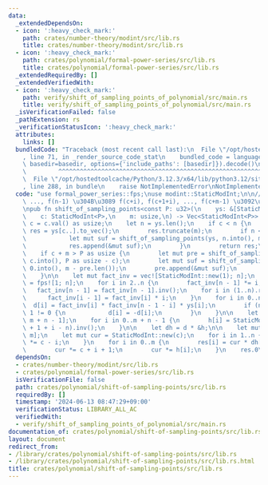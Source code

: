 ```yaml
---
data:
  _extendedDependsOn:
  - icon: ':heavy_check_mark:'
    path: crates/number-theory/modint/src/lib.rs
    title: crates/number-theory/modint/src/lib.rs
  - icon: ':heavy_check_mark:'
    path: crates/polynomial/formal-power-series/src/lib.rs
    title: crates/polynomial/formal-power-series/src/lib.rs
  _extendedRequiredBy: []
  _extendedVerifiedWith:
  - icon: ':heavy_check_mark:'
    path: verify/shift_of_sampling_points_of_polynomial/src/main.rs
    title: verify/shift_of_sampling_points_of_polynomial/src/main.rs
  _isVerificationFailed: false
  _pathExtension: rs
  _verificationStatusIcon: ':heavy_check_mark:'
  attributes:
    links: []
  bundledCode: "Traceback (most recent call last):\n  File \"/opt/hostedtoolcache/Python/3.12.3/x64/lib/python3.12/site-packages/onlinejudge_verify/documentation/build.py\"\
    , line 71, in _render_source_code_stat\n    bundled_code = language.bundle(stat.path,\
    \ basedir=basedir, options={'include_paths': [basedir]}).decode()\n          \
    \         ^^^^^^^^^^^^^^^^^^^^^^^^^^^^^^^^^^^^^^^^^^^^^^^^^^^^^^^^^^^^^^^^^^^^^^^^^^^^^^^^^\n\
    \  File \"/opt/hostedtoolcache/Python/3.12.3/x64/lib/python3.12/site-packages/onlinejudge_verify/languages/rust.py\"\
    , line 288, in bundle\n    raise NotImplementedError\nNotImplementedError\n"
  code: "use formal_power_series::fps;\nuse modint::StaticModInt;\n\n/// f(0), f(1),\
    \ ..., f(n-1) \u304B\u3089 f(c+i), f(c+1+i), ..., f(c+m-1) \u3092\u6C42\u3081\u308B\
    \npub fn shift_of_sampling_points<const P: u32>(\n    ys: &[StaticModInt<P>],\n\
    \    c: StaticModInt<P>,\n    m: usize,\n) -> Vec<StaticModInt<P>> {\n    let\
    \ c = c.val() as usize;\n    let n = ys.len();\n    if c < n {\n        let mut\
    \ res = ys[c..].to_vec();\n        res.truncate(m);\n        if n < c + m {\n\
    \            let mut suf = shift_of_sampling_points(ys, n.into(), m - res.len());\n\
    \            res.append(&mut suf);\n        }\n        return res;\n    }\n\n\
    \    if c + m > P as usize {\n        let mut pre = shift_of_sampling_points(ys,\
    \ c.into(), P as usize - c);\n        let mut suf = shift_of_sampling_points(ys,\
    \ 0.into(), m - pre.len());\n        pre.append(&mut suf);\n        return pre;\n\
    \    }\n\n    let mut fact_inv = vec![StaticModInt::new(1); n];\n    let mut d\
    \ = fps![1; n];\n    for i in 2..n {\n        fact_inv[n - 1] *= i;\n    }\n \
    \   fact_inv[n - 1] = fact_inv[n - 1].inv();\n    for i in (1..n).rev() {\n  \
    \      fact_inv[i - 1] = fact_inv[i] * i;\n    }\n    for i in 0..n {\n      \
    \  d[i] = fact_inv[i] * fact_inv[n - 1 - i] * ys[i];\n        if (n - 1 - i) &\
    \ 1 != 0 {\n            d[i] = -d[i];\n        }\n    }\n\n    let mut h = fps![0;\
    \ m + n - 1];\n    for i in 0..m + n - 1 {\n        h[i] = StaticModInt::new(c\
    \ + 1 + i - n).inv();\n    }\n\n    let dh = d * &h;\n\n    let mut res = fps![0;\
    \ m];\n    let mut cur = StaticModInt::new(c);\n    for i in 1..n {\n        cur\
    \ *= c - i;\n    }\n    for i in 0..m {\n        res[i] = cur * dh[n - 1 + i];\n\
    \        cur *= c + i + 1;\n        cur *= h[i];\n    }\n    res.0\n}\n"
  dependsOn:
  - crates/number-theory/modint/src/lib.rs
  - crates/polynomial/formal-power-series/src/lib.rs
  isVerificationFile: false
  path: crates/polynomial/shift-of-sampling-points/src/lib.rs
  requiredBy: []
  timestamp: '2024-06-13 08:47:29+09:00'
  verificationStatus: LIBRARY_ALL_AC
  verifiedWith:
  - verify/shift_of_sampling_points_of_polynomial/src/main.rs
documentation_of: crates/polynomial/shift-of-sampling-points/src/lib.rs
layout: document
redirect_from:
- /library/crates/polynomial/shift-of-sampling-points/src/lib.rs
- /library/crates/polynomial/shift-of-sampling-points/src/lib.rs.html
title: crates/polynomial/shift-of-sampling-points/src/lib.rs
---
```

